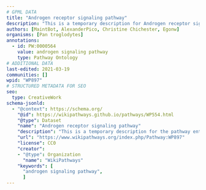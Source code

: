 ```yaml
---
# GPML DATA
title: "Androgen receptor signaling pathway"
description: "This is a temporary description for Androgen receptor signaling pathway"
authors: [MaintBot, AlexanderPico, Christine Chichester, Egonw]
organisms: [Pan troglodytes]
annotations:
  - id: PW:0000564
    value: androgen signaling pathway
    type: Pathway Ontology
# ADDITIONAL DATA
last-edited: 2021-03-19
communities: []
wpid: "WP897"
# STRUCTURED METADATA FOR SEO
seo:
  type: CreativeWork
schema-jsonld:
  - "@context": https://schema.org/
    "@id": https://wikipathways.github.io/pathways/WP554.html
    "@type": Dataset
    "name": "Androgen receptor signaling pathway"
    "description": "This is a temporary description for the pathway entitled: Androgen receptor signaling pathway"
    "url": "https://www.wikipathways.org/index.php/Pathway:WP897"
    "license": CC0
    "creator":
    - "@type": Organization
      "name": "WikiPathways"
    "keywords": [
      "androgen signaling pathway",
      ]
---
```

